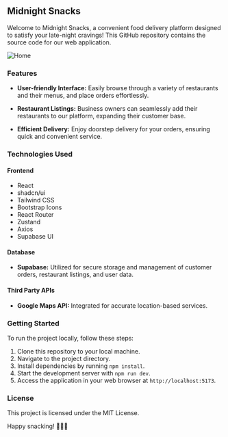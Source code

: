 ## Midnight Snacks

Welcome to Midnight Snacks, a convenient food delivery platform designed to satisfy your late-night cravings! This GitHub repository contains the source code for our web application.

![Home](https://github.com/TerrenceMurray/MidnightSnack/assets/52611990/b6f02902-f22e-4a04-85f1-58c30c91a9b0)

### Features

-   **User-friendly Interface:** Easily browse through a variety of restaurants and their menus, and place orders effortlessly.
-   **Restaurant Listings:** Business owners can seamlessly add their restaurants to our platform, expanding their customer base.

-   **Efficient Delivery:** Enjoy doorstep delivery for your orders, ensuring quick and convenient service.

### Technologies Used

#### Frontend

-   React
-   shadcn/ui
-   Tailwind CSS
-   Bootstrap Icons
-   React Router
-   Zustand
-   Axios
-   Supabase UI

#### Database

-   **Supabase:** Utilized for secure storage and management of customer orders, restaurant listings, and user data.

#### Third Party APIs

-   **Google Maps API:** Integrated for accurate location-based services.

### Getting Started

To run the project locally, follow these steps:

1. Clone this repository to your local machine.
2. Navigate to the project directory.
3. Install dependencies by running `npm install`.
4. Start the development server with `npm run dev`.
5. Access the application in your web browser at `http://localhost:5173`.

### License

This project is licensed under the MIT License.

Happy snacking! 🍔🍕🍰
